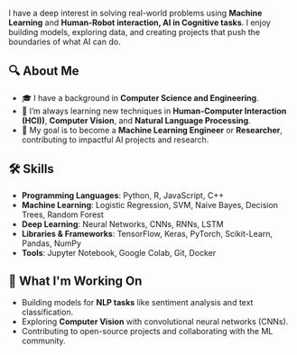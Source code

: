 I have a deep interest in solving real-world problems using **Machine Learning** and **Human-Robot interaction, AI in Cognitive tasks**. I enjoy building models, exploring data, and creating projects that push the boundaries of what AI can do.  

## 🔍 About Me

- 🎓 I have a background in **Computer Science and Engineering**.
- 🌱 I’m always learning new techniques in **Human-Computer Interaction (HCI))**, **Computer Vision**, and **Natural Language Processing**.
- 🎯 My goal is to become a **Machine Learning Engineer** or **Researcher**, contributing to impactful AI projects and research.

## 🛠️ Skills

- **Programming Languages**: Python, R, JavaScript, C++ 
- **Machine Learning**: Logistic Regression, SVM, Naive Bayes, Decision Trees, Random Forest
- **Deep Learning**: Neural Networks, CNNs, RNNs, LSTM
- **Libraries & Frameworks**: TensorFlow, Keras, PyTorch, Scikit-Learn, Pandas, NumPy
- **Tools**: Jupyter Notebook, Google Colab, Git, Docker


## 🚀 What I'm Working On

- Building models for **NLP tasks** like sentiment analysis and text classification.
- Exploring **Computer Vision** with convolutional neural networks (CNNs).
- Contributing to open-source projects and collaborating with the ML community.





